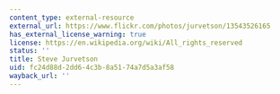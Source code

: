 ```yaml
---
content_type: external-resource
external_url: https://www.flickr.com/photos/jurvetson/13543526165
has_external_license_warning: true
license: https://en.wikipedia.org/wiki/All_rights_reserved
status: ''
title: Steve Jurvetson
uid: fc24d88d-2dd6-4c3b-8a51-74a7d5a3af58
wayback_url: ''
---
```

